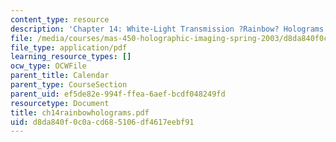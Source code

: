 ```yaml
---
content_type: resource
description: 'Chapter 14: White-Light Transmission ?Rainbow? Holograms'
file: /media/courses/mas-450-holographic-imaging-spring-2003/d8da840f0c0acd685106df4617eebf91_ch14rainbowholograms.pdf
file_type: application/pdf
learning_resource_types: []
ocw_type: OCWFile
parent_title: Calendar
parent_type: CourseSection
parent_uid: ef5de82e-994f-ffea-6aef-bcdf048249fd
resourcetype: Document
title: ch14rainbowholograms.pdf
uid: d8da840f-0c0a-cd68-5106-df4617eebf91
---
```


